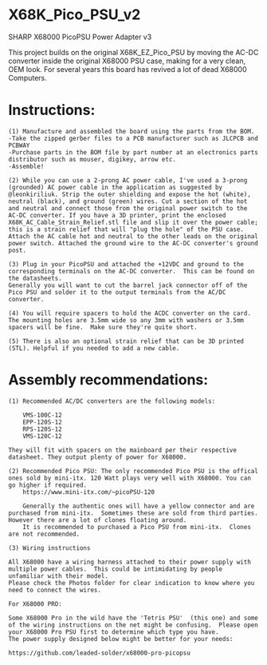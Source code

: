 # X68K_Pico_PSU_v2
SHARP X68000 PicoPSU Power Adapter v3

This project builds on the original X68K_EZ_Pico_PSU by moving the AC-DC converter inside the original X68000 PSU case, making for a very clean, OEM look.
For several years this board has revived a lot of dead X68000 Computers.

# Instructions:

	(1) Manufacture and assembled the board using the parts from the BOM.
	-Take the zipped gerber files to a PCB manufacturer such as JLCPCB and PCBWAY
	-Purchase parts in the BOM file by part number at an electronics parts distributor such as mouser, digikey, arrow etc.
	-Assemble!

	(2) While you can use a 2-prong AC power cable, I've used a 3-prong (grounded) AC power cable in the application as suggested by @leonkiriliuk. Strip the outer shielding and expose the hot (white), neutral (black), and ground (green) wires. Cut a section of the hot and neutral and connect those from the original power switch to the AC-DC converter. If you have a 3D printer, print the enclosed X68K_AC_Cable_Strain_Relief.stl file and slip it over the power cable; this is a strain relief that will "plug the hole" of the PSU case. Attach the AC cable hot and neutral to the other leads on the original power switch. Attached the ground wire to the AC-DC converter's ground post.

	(3) Plug in your PicoPSU and attached the +12VDC and ground to the corresponding terminals on the AC-DC converter.  This can be found on the datasheets. 
	Generally you will want to cut the barrel jack connector off of the Pico PSU and solder it to the output terminals from the AC/DC converter.

	(4) You will require spacers to hold the ACDC converter on the card.  The mounting holes are 3.5mm wide so any 3mm with washers or 3.5mm spacers will be fine.  Make sure they're quite short.

	(5) There is also an optional strain relief that can be 3D printed (STL). Helpful if you needed to add a new cable.

# Assembly recommendations:

	(1) Recommended AC/DC converters are the following models:
 
		VMS-100C-12
		EPP-120S-12
		RPS-120S-12
		VMS-120C-12
	
	They will fit with spacers on the mainboard per their respective datasheet. They output plenty of power for X68000.  
	
	(2) Recommended Pico PSU: The only recommended Pico PSU is the offical ones sold by mini-itx. 120 Watt plays very well with X68000. You can go higher if required.
		https://www.mini-itx.com/~picoPSU-120
		
		Generally the authentic ones will have a yellow connector and are purchased from mini-itx.  Sometimes these are sold from third parties.  However there are a lot of clones floating around.
		It is recommended to purchased a Pico PSU from mini-itx.  Clones are not recommended.
		
	(3) Wiring instructions
 
	All X68000 have a wiring harness attached to their power supply with multiple power cables.  This could be intimidating by people unfamiliar with their model.  
	Please check the Photos folder for clear indication to know where you need to connect the wires.
	
	For X68000 PRO:
	
	Some X68000 Pro in the wild have the 'Tetris PSU'  (this one) and some of the wiring instructions on the net might be confusing.  Please open your X68000 Pro PSU first to determine which type you have.
	The power supply designed below might be better for your needs:
	
	https://github.com/leaded-solder/x68000-pro-picopsu
		
		
		
		